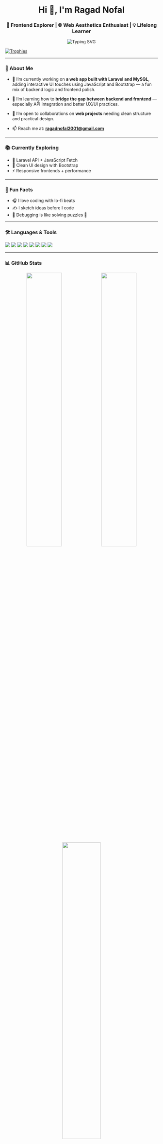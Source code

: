<h1 align="center">Hi 👋, I'm Ragad Nofal</h1>
<h3 align="center">🚀 Frontend Explorer | 🌐 Web Aesthetics Enthusiast | 💡 Lifelong Learner</h3>

<p align="center">
  <img src="https://readme-typing-svg.demolab.com?font=Fira+Code&duration=2000&pause=1000&color=36BCF7&center=true&vCenter=true&width=435&lines=Hi+%F0%9F%91%8B%2C+I'm+Ragad+Nofal;Frontend+Explorer+%F0%9F%9A%80;Laravel+%7C+JS+%7C+UX+Lover;Always+learning+something+new+%F0%9F%8C%9F" alt="Typing SVG" />
</p>

<p align="left">
  <a href="https://github.com/ryo-ma/github-profile-trophy">
    <img src="https://github-profile-trophy.vercel.app/?username=ragadnofal&theme=algolia&row=2&column=3" alt="Trophies" />
  </a>
</p>

---

### 🌟 About Me

- 🔭 I’m currently working on **a web app built with Laravel and MySQL**, adding interactive UI touches using JavaScript and Bootstrap — a fun mix of backend logic and frontend polish.

- 🌱 I’m learning how to **bridge the gap between backend and frontend** — especially API integration and better UX/UI practices.

- 👯 I’m open to collaborations on **web projects** needing clean structure and practical design.

- 📫 Reach me at: **ragadnofal2001@gmail.com**

---

### 📚 Currently Exploring
- 🔌 Laravel API + JavaScript Fetch
- 🎨 Clean UI design with Bootstrap
- ⚡ Responsive frontends + performance

---

### 🧠 Fun Facts
- 🎧 I love coding with lo-fi beats  
- ✍️ I sketch ideas before I code  
- 🧩 Debugging is like solving puzzles 🧠

---

### 🛠️ Languages & Tools
<p align="left">
  <a href="https://getbootstrap.com" target="_blank"><img src="https://img.shields.io/badge/-Bootstrap-563D7C?style=flat&logo=bootstrap&logoColor=white"/></a>
  <a href="https://developer.mozilla.org/en-US/docs/Web/JavaScript" target="_blank"><img src="https://img.shields.io/badge/-JavaScript-F7DF1E?style=flat&logo=javascript&logoColor=black"/></a>
  <a href="https://www.mysql.com/" target="_blank"><img src="https://img.shields.io/badge/-MySQL-4479A1?style=flat&logo=mysql&logoColor=white"/></a>
  <a href="https://laravel.com/" target="_blank"><img src="https://img.shields.io/badge/-Laravel-FF2D20?style=flat&logo=laravel&logoColor=white"/></a>
  <a href="https://www.php.net" target="_blank"><img src="https://img.shields.io/badge/-PHP-777BB4?style=flat&logo=php&logoColor=white"/></a>
  <a href="https://html.spec.whatwg.org/" target="_blank"><img src="https://img.shields.io/badge/-HTML5-E34F26?style=flat&logo=html5&logoColor=white"/></a>
  <a href="https://www.w3.org/Style/CSS/" target="_blank"><img src="https://img.shields.io/badge/-CSS3-1572B6?style=flat&logo=css3&logoColor=white"/></a>
  <a href="https://www.postman.com/" target="_blank"><img src="https://img.shields.io/badge/-Postman-FF6C37?style=flat&logo=postman&logoColor=white"/></a>
</p>

---

### 📊 GitHub Stats
<div align="center">
  <img src="https://github-readme-stats.vercel.app/api?username=ragadnofal&show_icons=true&theme=tokyonight" width="48%" />
  <img src="https://github-readme-streak-stats.herokuapp.com/?user=ragadnofal&theme=tokyonight" width="48%" />
  <br />
  <img src="https://github-readme-stats.vercel.app/api/top-langs/?username=ragadnofal&layout=compact&theme=tokyonight" width="50%" />
</div>

---

### 🤝 Connect With Me
<p align="left">
  <a href="https://www.linkedin.com/in/ragad-nofal" target="_blank">
    <img src="https://img.shields.io/badge/LinkedIn-blue?style=flat&logo=linkedin&logoColor=white" />
  </a>
  <a href="mailto:ragadnofal2001@gmail.com">
    <img src="https://img.shields.io/badge/Gmail-D14836?style=flat&logo=gmail&logoColor=white" />
  </a>
</p>

---

<!-- Optionally add snake animation -->
<!-- <img src="https://github.com/ragadnofal/ragadnofal/raw/main/github-contribution-grid-snake.svg" alt="snake gif" width="100%" /> -->

> ✨ *"Code is like art. It’s better when it’s elegant, efficient, and a little bit fun."*


